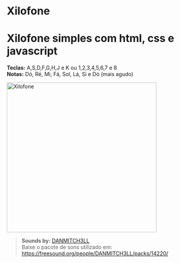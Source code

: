 # Xilofone
<h1>Xilofone simples com html, css e javascript</h1> 

<p><strong>Teclas:</strong> A,S,D,F,G,H,J e K ou 1,2,3,4,5,6,7 e 8  <br>
<strong>Notas:</strong> Dó, Ré, Mi, Fá, Sol, Lá, Si e Dó (mais agudo) 
</p>       
<img src="https://rubenfilipe07.github.io/imagens/xilofone.gif" alt="Xilofone" width="400px" >
<p id="citacao">
<blockquote><strong>Sounds by:</strong>  <a href="https://freesound.org/people/DANMITCH3LL/">DANMITCH3LL</a> <br>
Baixe o pacote de sons utilizado em: <a href="https://freesound.org/people/DANMITCH3LL/packs/14220/ ">https://freesound.org/people/DANMITCH3LL/packs/14220/</a>
</p></blockquote>
